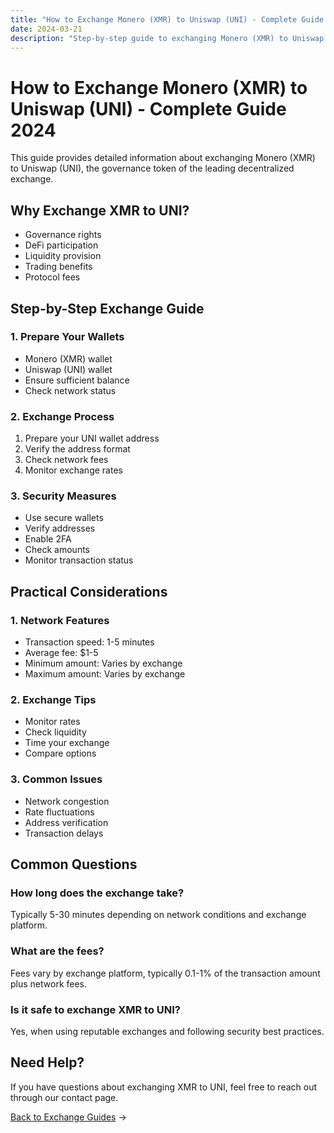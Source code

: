 ```yaml
---
title: "How to Exchange Monero (XMR) to Uniswap (UNI) - Complete Guide 2024"
date: 2024-03-21
description: "Step-by-step guide to exchanging Monero (XMR) to Uniswap (UNI). Learn about exchange methods, security measures, and best practices."
---
```


# How to Exchange Monero (XMR) to Uniswap (UNI) - Complete Guide 2024

This guide provides detailed information about exchanging Monero (XMR) to Uniswap (UNI), the governance token of the leading decentralized exchange.

## Why Exchange XMR to UNI?

-   Governance rights
-   DeFi participation
-   Liquidity provision
-   Trading benefits
-   Protocol fees

## Step-by-Step Exchange Guide

### 1. Prepare Your Wallets

-   Monero (XMR) wallet
-   Uniswap (UNI) wallet
-   Ensure sufficient balance
-   Check network status

### 2. Exchange Process

1. Prepare your UNI wallet address
2. Verify the address format
3. Check network fees
4. Monitor exchange rates

### 3. Security Measures

-   Use secure wallets
-   Verify addresses
-   Enable 2FA
-   Check amounts
-   Monitor transaction status

## Practical Considerations

### 1. Network Features

-   Transaction speed: 1-5 minutes
-   Average fee: $1-5
-   Minimum amount: Varies by exchange
-   Maximum amount: Varies by exchange

### 2. Exchange Tips

-   Monitor rates
-   Check liquidity
-   Time your exchange
-   Compare options

### 3. Common Issues

-   Network congestion
-   Rate fluctuations
-   Address verification
-   Transaction delays

## Common Questions

### How long does the exchange take?

Typically 5-30 minutes depending on network conditions and exchange platform.

### What are the fees?

Fees vary by exchange platform, typically 0.1-1% of the transaction amount plus network fees.

### Is it safe to exchange XMR to UNI?

Yes, when using reputable exchanges and following security best practices.

## Need Help?

If you have questions about exchanging XMR to UNI, feel free to reach out through our contact page.

[Back to Exchange Guides](/exchanges/) →
